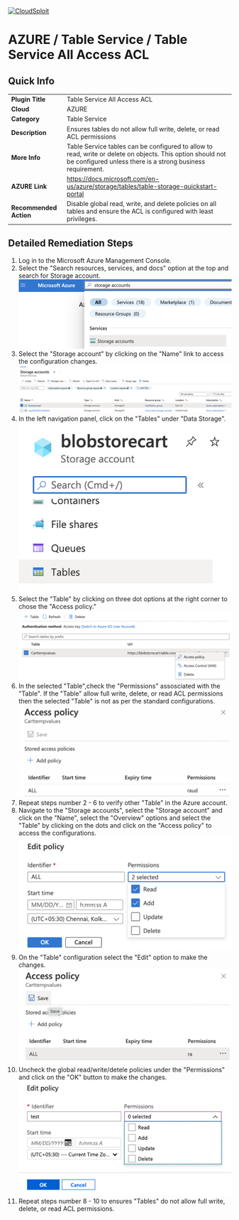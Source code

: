 [![CloudSploit](https://cloudsploit.com/img/logo-new-big-text-100.png "CloudSploit")](https://cloudsploit.com)

# AZURE / Table Service / Table Service All Access ACL

## Quick Info

| | |
|-|-|
| **Plugin Title** | Table Service All Access ACL |
| **Cloud** | AZURE |
| **Category** | Table Service |
| **Description** | Ensures tables do not allow full write, delete, or read ACL permissions |
| **More Info** | Table Service tables can be configured to allow to read, write or delete on objects. This option should not be configured unless there is a strong business requirement. |
| **AZURE Link** | https://docs.microsoft.com/en-us/azure/storage/tables/table-storage-quickstart-portal |
| **Recommended Action** | Disable global read, write, and delete policies on all tables and ensure the ACL is configured with least privileges. |

## Detailed Remediation Steps

1. Log in to the Microsoft Azure Management Console.
2. Select the "Search resources, services, and docs" option at the top and search for Storage account. </br> <img src="/resources/azure/tableservice/table-service-all-access-acl/step2.png"/>
3. Select the "Storage account" by clicking on the "Name" link to access the configuration changes. </br> <img src="/resources/azure/tableservice/table-service-all-access-acl/step3.png"/>
4. In the left navigation panel, click on the "Tables" under "Data Storage".</br> <img src="/resources/azure/tableservice/table-service-all-access-acl/step4.png"/>
5. Select the "Table" by clicking on three dot options at the right corner to chose the "Access policy." </br> <img src="/resources/azure/tableservice/table-service-all-access-acl/step5.png"/>
6. In the selected "Table",check the "Permissions" assosciated with the "Table". If the "Table" allow full write, delete, or read ACL permissions then the selected "Table" is not as per the standard configurations.</br> <img src="/resources/azure/tableservice/table-service-all-access-acl/step6.png"/>
7. Repeat steps number 2 - 6 to verify other "Table" in the Azure account. </br>
8. Navigate to the "Storage accounts", select the "Storage account" and click on the "Name", select the "Overview" options and select the "Table" by clicking on the dots and click on the "Access policy" to access the configurations.</br> <img src="/resources/azure/tableservice/table-service-all-access-acl/step8.png"/>
9. On the "Table" configuration select the "Edit" option to make the changes.</br> <img src="/resources/azure/tableservice/table-service-all-access-acl/step9.png"/>
10. Uncheck the global read/write/detele policies under the "Permissions" and click on the "OK" button to make the changes.</br> <img src="/resources/azure/tableservice/table-service-all-access-acl/step10.png"/>
11. Repeat steps number 8 - 10 to ensures "Tables" do not allow full write, delete, or read ACL permissions. </br>

